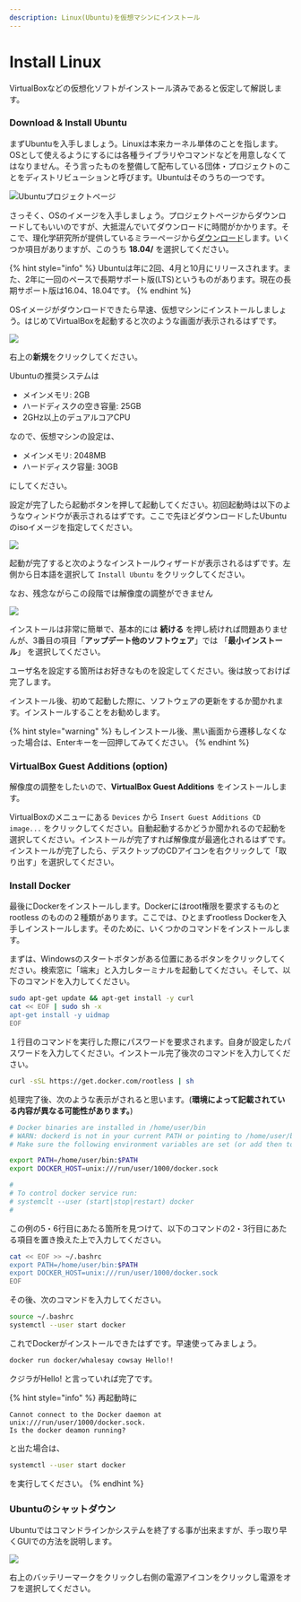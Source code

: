 ```yaml
---
description: Linux(Ubuntu)を仮想マシンにインストール
---
```


# Install Linux

VirtualBoxなどの仮想化ソフトがインストール済みであると仮定して解説します。

### Download & Install Ubuntu

まずUbuntuを入手しましょう。Linuxは本来カーネル単体のことを指します。OSとして使えるようにするには各種ライブラリやコマンドなどを用意しなくてはなりません。そう言ったものを整備して配布している団体・プロジェクトのことをディストリビューションと呼びます。Ubuntuはそのうちの一つです。

![Ubuntu&#x30D7;&#x30ED;&#x30B8;&#x30A7;&#x30AF;&#x30C8;&#x30DA;&#x30FC;&#x30B8;](../../.gitbook/assets/ubuntu_top.png)

さっそく、OSのイメージを入手しましょう。プロジェクトページからダウンロードしてもいいのですが、大抵混んでいてダウンロードに時間がかかります。そこで、理化学研究所が提供しているミラーページから[ダウンロード](http://ftp.riken.go.jp/Linux/ubuntu-releases/)します。いくつか項目がありますが、このうち **18.04/** を選択してください。

{% hint style="info" %}
Ubuntuは年に2回、4月と10月にリリースされます。また、2年に一回のペースで長期サポート版\(LTS\)というものがあります。現在の長期サポート版は16.04、18.04です。
{% endhint %}

OSイメージがダウンロードできたら早速、仮想マシンにインストールしましょう。はじめてVirtualBoxを起動すると次のような画面が表示されるはずです。

![](../../.gitbook/assets/vm_start.png)

右上の**新規**をクリックしてください。

Ubuntuの推奨システムは

* メインメモリ:  2GB
* ハードディスクの空き容量: 25GB
* 2GHz以上のデュアルコアCPU

なので、仮想マシンの設定は、

* メインメモリ: 2048MB
* ハードディスク容量: 30GB

にしてください。

設定が完了したら起動ボタンを押して起動してください。初回起動時は以下のようなウィンドウが表示されるはずです。ここで先ほどダウンロードしたUbuntuのisoイメージを指定してください。

![](../../.gitbook/assets/sukurnshotto-2019-11-06-175743.png)

起動が完了すると次のようなインストールウィザードが表示されるはずです。左側から日本語を選択して `Install Ubuntu` をクリックしてください。

なお、残念ながらこの段階では解像度の調整ができません

![](../../.gitbook/assets/sukurnshotto-2019-11-06-180031.png)

インストールは非常に簡単で、基本的には **続ける** を押し続ければ問題ありませんが、3番目の項目「**アップデート他のソフトウェア**」では 「**最小インストール**」  を選択してください。

ユーザ名を設定する箇所はお好きなものを設定してください。後は放っておけば完了します。

インストール後、初めて起動した際に、ソフトウェアの更新をするか聞かれます。インストールすることをお勧めします。

{% hint style="warning" %}
もしインストール後、黒い画面から遷移しなくなった場合は、Enterキーを一回押してみてください。
{% endhint %}

### VirtualBox Guest Additions \(option\)

解像度の調整をしたいので、**VirtualBox Guest Additions** をインストールします。

VirtualBoxのメニューにある `Devices` から `Insert Guest Additions CD image...` をクリックしてください。自動起動するかどうか聞かれるので起動を選択してください。インストールが完了すれば解像度が最適化されるはずです。  
インストールが完了したら、デスクトップのCDアイコンを右クリックして「取り出す」を選択してください。

### Install Docker

最後にDockerをインストールします。Dockerにはroot権限を要求するものとrootless のものの２種類があります。ここでは、ひとまずrootless Dockerを入手しインストールします。そのために、いくつかのコマンドをインストールします。

まずは、Windowsのスタートボタンがある位置にあるボタンをクリックしてください。検索窓に「端末」と入力しターミナルを起動してください。そして、以下のコマンドを入力してください。

```bash
sudo apt-get update && apt-get install -y curl
cat << EOF | sudo sh -x 
apt-get install -y uidmap
EOF
```

１行目のコマンドを実行した際にパスワードを要求されます。自身が設定したパスワードを入力してください。インストール完了後次のコマンドを入力してください。

```bash
curl -sSL https://get.docker.com/rootless | sh
```

処理完了後、次のような表示がされると思います。\(**環境によって記載されている内容が異なる可能性があります。**\)

```bash
# Docker binaries are installed in /home/user/bin
# WARN: dockerd is not in your current PATH or pointing to /home/user/bin/dockerd
# Make sure the following environment variables are set (or add then to ~/.bashrc):

export PATH=/home/user/bin:$PATH
export DOCKER_HOST=unix:///run/user/1000/docker.sock

#
# To control docker service run:
# systemclt --user (start|stop|restart) docker
#
```

この例の5・6行目にあたる箇所を見つけて、以下のコマンドの2・3行目にあたる項目を置き換えた上で入力してください。

```bash
cat << EOF >> ~/.bashrc
export PATH=/home/user/bin:$PATH
export DOCKER_HOST=unix:///run/user/1000/docker.sock
EOF
```

その後、次のコマンドを入力してください。

```bash
source ~/.bashrc
systemctl --user start docker
```

これでDockerがインストールできたはずです。早速使ってみましょう。

```bash
docker run docker/whalesay cowsay Hello!!
```

クジラがHello! と言っていれば完了です。

{% hint style="info" %}
再起動時に

```
Cannot connect to the Docker daemon at unix:///run/user/1000/docker.sock.
Is the docker deamon running?
```

と出た場合は、

```bash
systemctl --user start docker
```

を実行してください。
{% endhint %}

### Ubuntuのシャットダウン

Ubuntuではコマンドラインかシステムを終了する事が出来ますが、手っ取り早くGUIでの方法を説明します。

![](../../.gitbook/assets/halt.png)

右上のバッテリーマークをクリックし右側の電源アイコンをクリックし電源をオフを選択してください。

